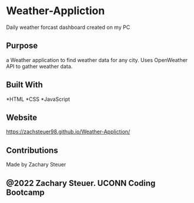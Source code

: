 # Weather-Appliction

Daily weather forcast dashboard created on my PC

## Purpose
a Weather application to find weather data for any city. Uses OpenWeather API to gather weather data.

## Built With
*HTML
*CSS
*JavaScript

## Website
 https://zachsteuer98.github.io/Weather-Appliction/

## Contributions
Made by Zachary Steuer

## @2022 Zachary Steuer. UCONN Coding Bootcamp